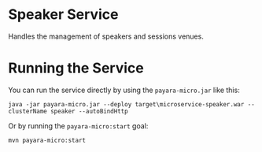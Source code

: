 # Speaker Service

Handles the management of speakers and sessions venues.

# Running the Service

You can run the service directly by using the `payara-micro.jar` like this:

	java -jar payara-micro.jar --deploy target\microservice-speaker.war --clusterName speaker --autoBindHttp

Or by running the `payara-micro:start` goal:

	mvn payara-micro:start